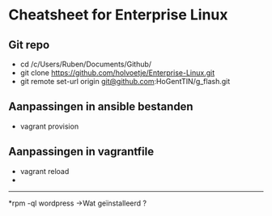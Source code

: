 # Cheatsheet for Enterprise Linux

## Git repo

* cd /c/Users/Ruben/Documents/Github/
* git clone https://github.com/holvoetje/Enterprise-Linux.git
* git remote set-url origin git@github.com:HoGentTIN/g_flash.git

## Aanpassingen in ansible bestanden

* vagrant provision

## Aanpassingen in vagrantfile

* vagrant reload
* 

---
*rpm -ql wordpress ->Wat geïnstalleerd ?

